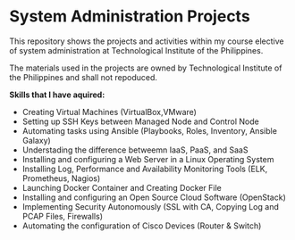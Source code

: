 # System Administration Projects

This repository shows the projects and activities within my course elective of system administration at Technological Institute of the Philippines. 

The materials used in the projects are owned by Technological Institute of the Philippines and shall not repoduced.

**Skills that I have aquired:**
- Creating Virtual Machines (VirtualBox,VMware)
- Setting up SSH Keys between Managed Node and Control Node
- Automating tasks using Ansible (Playbooks, Roles, Inventory, Ansible Galaxy)
- Understading the difference betweemn IaaS, PaaS, and SaaS 
- Installing and configuring a Web Server in a Linux Operating System
- Installing Log, Performance and  Availability Monitoring Tools (ELK, Prometheus, Nagios)
- Launching Docker Container and Creating Docker File
- Installing and configuring an Open Source Cloud Software (OpenStack)
- Implementing Security Autonomously (SSL with CA, Copying Log and PCAP Files, Firewalls)
- Automating the configuration of Cisco Devices (Router & Switch)






